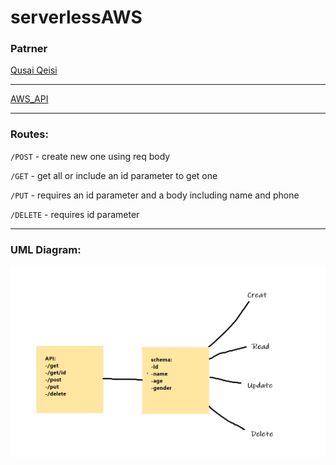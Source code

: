 # serverlessAWS

### Patrner

[Qusai Qeisi](https://github.com/qusaiqeisi)

****

[AWS_API](https://cwmcm79jwb.execute-api.us-east-1.amazonaws.com/people)
***
### Routes:

`/POST` - create new one using req body

`/GET` - get all or include an id parameter to get one

`/PUT` - requires an id parameter and a body including name and phone

`/DELETE` - requires id parameter

****
### UML Diagram:

![dia](diag.png)